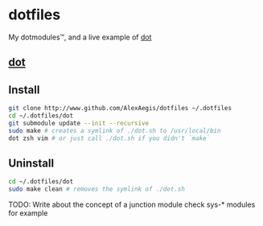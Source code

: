 # dotfiles

My dotmodules™, and a live example of [dot](https://github.com/alexaegis/dot)

## [dot](./dot/readme.md)

## Install

```sh
git clone http://www.github.com/AlexAegis/dotfiles ~/.dotfiles
cd ~/.dotfiles/dot
git submodule update --init --recursive
sudo make # creates a symlink of ./dot.sh to /usr/local/bin
dot zsh vim # or just call ./dot.sh if you didn't `make`
```

## Uninstall

```sh
cd ~/.dotfiles/dot
sudo make clean # removes the symlink of ./dot.sh
```

TODO: Write about the concept of a junction module
check sys-\* modules for example
